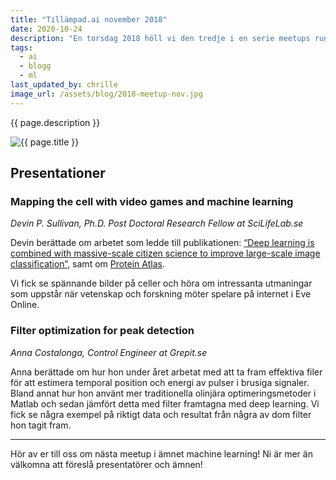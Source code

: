 ```yaml
---
title: "Tillämpad.ai november 2018"
date: 2020-10-24
description: "En torsdag 2018 höll vi den tredje i en serie meetups runt machine learning. Vi kallade kvällen för tillämpad.ai då vi ville fokusera på verkliga tillämpningar."
tags:
  - ai
  - blogg
  - ml
last_updated_by: chrille
image_url: /assets/blog/2018-meetup-nov.jpg
---
```

{{ page.description }}

<img src="{{ page.image_url }}" alt="{{ page.title }}" class="full">

## Presentationer

### Mapping the cell with video games and machine learning

_Devin P. Sullivan, Ph.D. Post Doctoral Research Fellow at SciLifeLab.se_

Devin berättade om arbetet som ledde till publikationen:
[“Deep learning is combined with massive-scale citizen science to improve large-scale image classification”](https://rdcu.be/4ReL),
samt om [Protein Atlas](https://www.proteinatlas.org/).

Vi fick se spännande bilder på celler och höra om intressanta utmaningar som uppstår när
vetenskap och forskning möter spelare på internet i Eve Online.

### Filter optimization for peak detection

_Anna Costalonga, Control Engineer at Grepit.se_

Anna berättade om hur hon under året arbetat med att ta fram effektiva filer för att
estimera temporal position och energi av pulser i brusiga signaler. Bland annat hur
hon använt mer traditionella olinjära optimeringsmetoder i Matlab och sedan jämfört
detta med filter framtagna med deep learning. Vi fick se några exempel på riktigt data
och resultat från några av dom filter hon tagit fram. 

---

Hör av er till oss om nästa meetup i ämnet machine learning! Ni är mer än välkomna
att föreslå presentatörer och ämnen!
